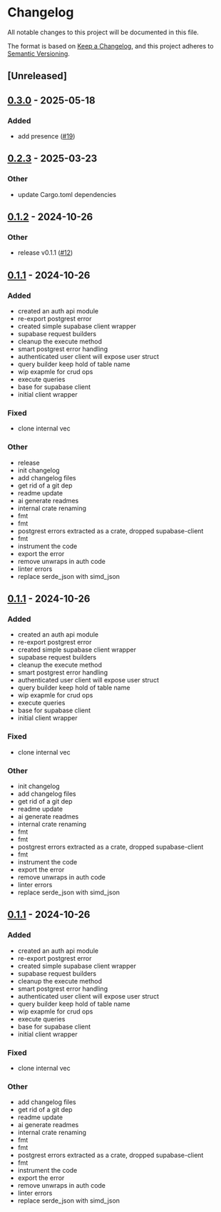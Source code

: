 # Changelog

All notable changes to this project will be documented in this file.

The format is based on [Keep a Changelog](https://keepachangelog.com/en/1.0.0/),
and this project adheres to [Semantic Versioning](https://semver.org/spec/v2.0.0.html).

## [Unreleased]

## [0.3.0](https://github.com/roberts-pumpurs/supabase-rs-utils/compare/rp-supabase-client-v0.2.3...rp-supabase-client-v0.3.0) - 2025-05-18

### Added

- add presence ([#19](https://github.com/roberts-pumpurs/supabase-rs-utils/pull/19))

## [0.2.3](https://github.com/roberts-pumpurs/supabase-rs-utils/compare/rp-supabase-client-v0.2.2...rp-supabase-client-v0.2.3) - 2025-03-23

### Other

- update Cargo.toml dependencies

## [0.1.2](https://github.com/roberts-pumpurs/supabase-rs-utils/compare/rp-supabase-client-v0.1.1...rp-supabase-client-v0.1.2) - 2024-10-26

### Other

- release v0.1.1 ([#12](https://github.com/roberts-pumpurs/supabase-rs-utils/pull/12))

## [0.1.1](https://github.com/roberts-pumpurs/supabase-rs-utils/releases/tag/rp-supabase-client-v0.1.1) - 2024-10-26

### Added

- created an auth api module
- re-export postgrest error
- created simple supabase client wrapper
- supabase request builders
- cleanup the execute method
- smart postgrest error handling
- authenticated user client will expose user struct
- query builder keep hold of table name
- wip exapmle for crud ops
- execute queries
- base for supabase client
- initial client wrapper

### Fixed

- clone internal vec

### Other

- release
- init changelog
- add changelog files
- get rid of a git dep
- readme update
- ai generate readmes
- internal crate renaming
- fmt
- fmt
- postgrest errors extracted as a crate, dropped supabase-client
- fmt
- instrument the code
- export the error
- remove unwraps in auth code
- linter errors
- replace serde_json with simd_json

## [0.1.1](https://github.com/roberts-pumpurs/supabase-auth-rs/releases/tag/rp-supabase-client-v0.1.1) - 2024-10-26

### Added

- created an auth api module
- re-export postgrest error
- created simple supabase client wrapper
- supabase request builders
- cleanup the execute method
- smart postgrest error handling
- authenticated user client will expose user struct
- query builder keep hold of table name
- wip exapmle for crud ops
- execute queries
- base for supabase client
- initial client wrapper

### Fixed

- clone internal vec

### Other

- init changelog
- add changelog files
- get rid of a git dep
- readme update
- ai generate readmes
- internal crate renaming
- fmt
- fmt
- postgrest errors extracted as a crate, dropped supabase-client
- fmt
- instrument the code
- export the error
- remove unwraps in auth code
- linter errors
- replace serde_json with simd_json

## [0.1.1](https://github.com/roberts-pumpurs/supabase-auth-rs/compare/rp-supabase-client-v0.1.0...rp-supabase-client-v0.1.1) - 2024-10-26

### Added

- created an auth api module
- re-export postgrest error
- created simple supabase client wrapper
- supabase request builders
- cleanup the execute method
- smart postgrest error handling
- authenticated user client will expose user struct
- query builder keep hold of table name
- wip exapmle for crud ops
- execute queries
- base for supabase client
- initial client wrapper

### Fixed

- clone internal vec

### Other

- add changelog files
- get rid of a git dep
- readme update
- ai generate readmes
- internal crate renaming
- fmt
- fmt
- postgrest errors extracted as a crate, dropped supabase-client
- fmt
- instrument the code
- export the error
- remove unwraps in auth code
- linter errors
- replace serde_json with simd_json
